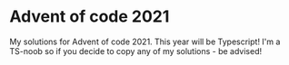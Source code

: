 # Advent of code 2021

My solutions for Advent of code 2021.
This year will be Typescript!
I'm a TS-noob so if you decide to copy any of my solutions - be advised!
